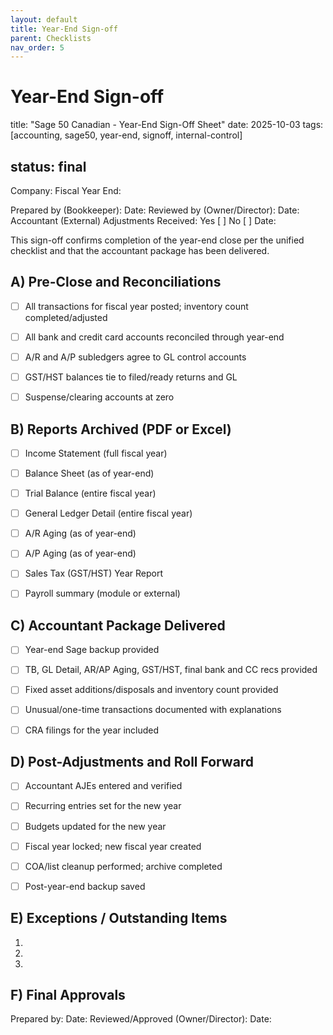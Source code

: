 ```yaml
---
layout: default
title: Year-End Sign-off
parent: Checklists
nav_order: 5
---
```


# Year-End Sign-off

title: "Sage 50 Canadian - Year-End Sign-Off Sheet"
date: 2025-10-03
tags: [accounting, sage50, year-end, signoff, internal-control]

## status: final

Company:                             Fiscal Year End:

Prepared by (Bookkeeper):                           Date:
Reviewed by (Owner/Director):                       Date:
Accountant (External) Adjustments Received:  Yes [ ]  No [ ]   Date:

This sign-off confirms completion of the year-end close per the unified checklist and that the accountant package has been delivered.

## A) Pre-Close and Reconciliations

- [ ] All transactions for fiscal year posted; inventory count completed/adjusted

- [ ] All bank and credit card accounts reconciled through year-end

- [ ] A/R and A/P subledgers agree to GL control accounts

- [ ] GST/HST balances tie to filed/ready returns and GL

- [ ] Suspense/clearing accounts at zero

## B) Reports Archived (PDF or Excel)

- [ ] Income Statement (full fiscal year)

- [ ] Balance Sheet (as of year-end)

- [ ] Trial Balance (entire fiscal year)

- [ ] General Ledger Detail (entire fiscal year)

- [ ] A/R Aging (as of year-end)

- [ ] A/P Aging (as of year-end)

- [ ] Sales Tax (GST/HST) Year Report

- [ ] Payroll summary (module or external)

## C) Accountant Package Delivered

- [ ] Year-end Sage backup provided

- [ ] TB, GL Detail, AR/AP Aging, GST/HST, final bank and CC recs provided

- [ ] Fixed asset additions/disposals and inventory count provided

- [ ] Unusual/one-time transactions documented with explanations

- [ ] CRA filings for the year included

## D) Post-Adjustments and Roll Forward

- [ ] Accountant AJEs entered and verified

- [ ] Recurring entries set for the new year

- [ ] Budgets updated for the new year

- [ ] Fiscal year locked; new fiscal year created

- [ ] COA/list cleanup performed; archive completed

- [ ] Post-year-end backup saved

## E) Exceptions / Outstanding Items

1.
2.

3.

## F) Final Approvals

Prepared by:                               Date:
Reviewed/Approved (Owner/Director):        Date:
